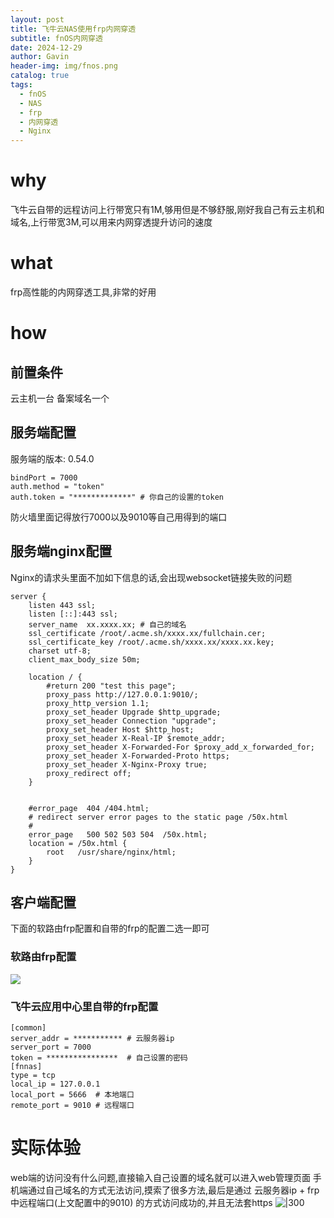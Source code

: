 ```yaml
---
layout: post
title: 飞牛云NAS使用frp内网穿透
subtitle: fnOS内网穿透
date: 2024-12-29
author: Gavin
header-img: img/fnos.png
catalog: true
tags:
  - fnOS
  - NAS
  - frp
  - 内网穿透
  - Nginx
---
```


# why
飞牛云自带的远程访问上行带宽只有1M,够用但是不够舒服,刚好我自己有云主机和域名,上行带宽3M,可以用来内网穿透提升访问的速度
# what
frp高性能的内网穿透工具,非常的好用
# how
## 前置条件
云主机一台
备案域名一个
## 服务端配置
服务端的版本: 0.54.0
```
bindPort = 7000
auth.method = "token"
auth.token = "*************" # 你自己的设置的token
```

防火墙里面记得放行7000以及9010等自己用得到的端口
## 服务端nginx配置
Nginx的请求头里面不加如下信息的话,会出现websocket链接失败的问题
```nginx
server {
    listen 443 ssl;
    listen [::]:443 ssl;
    server_name  xx.xxxx.xx; # 自己的域名
    ssl_certificate /root/.acme.sh/xxxx.xx/fullchain.cer;
    ssl_certificate_key /root/.acme.sh/xxxx.xx/xxxx.xx.key;
    charset utf-8;
    client_max_body_size 50m;

    location / {
        #return 200 "test this page";
        proxy_pass http://127.0.0.1:9010/;
        proxy_http_version 1.1;
        proxy_set_header Upgrade $http_upgrade;
        proxy_set_header Connection "upgrade";
        proxy_set_header Host $http_host;
        proxy_set_header X-Real-IP $remote_addr;
        proxy_set_header X-Forwarded-For $proxy_add_x_forwarded_for;
        proxy_set_header X-Forwarded-Proto https;
        proxy_set_header X-Nginx-Proxy true;
        proxy_redirect off;
    }


    #error_page  404 /404.html;
    # redirect server error pages to the static page /50x.html
    #
    error_page   500 502 503 504  /50x.html;
    location = /50x.html {
        root   /usr/share/nginx/html;
    }
}
```
## 客户端配置
下面的软路由frp配置和自带的frp的配置二选一即可
### 软路由frp配置
![](https://obsidiantuchuanggavin.oss-cn-beijing.aliyuncs.com/Pasted%20image%2020241229152200.png)
### 飞牛云应用中心里自带的frp配置
```
[common]
server_addr = *********** # 云服务器ip
server_port = 7000
token = ****************  # 自己设置的密码
[fnnas]
type = tcp
local_ip = 127.0.0.1
local_port = 5666  # 本地端口
remote_port = 9010 # 远程端口
```

# 实际体验
web端的访问没有什么问题,直接输入自己设置的域名就可以进入web管理页面
手机端通过自己域名的方式无法访问,摸索了很多方法,最后是通过 云服务器ip + frp中远程端口(上文配置中的9010) 的方式访问成功的,并且无法套https
![|300](https://obsidiantuchuanggavin.oss-cn-beijing.aliyuncs.com/Pasted%20image%2020241230234835.png)